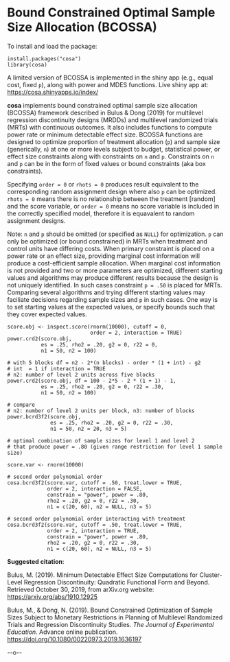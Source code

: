 # Bound Constrained Optimal Sample Size Allocation (BCOSSA)

To install and load the package:
```{r}
install.packages("cosa")
library(cosa)
```

A limited version of BCOSSA is implemented in the shiny app (e.g., equal cost, fixed `p`), along with power and MDES functions. Live shiny app at: <br>
<https://cosa.shinyapps.io/index/> <br>

**cosa** implements bound constrained optimal sample size allocation (BCOSSA) framework described in Bulus & Dong (2019) for multilevel regression discontinuity designs (MRDDs) and multilevel randomized trials (MRTs) with continuous outcomes. It also includes functions to compute power rate or minimum detectable effect size. BCOSSA functions are designed to optimize proportion of treatment allocation (`p`) and sample size (generically, `n`) at one or more levels subject to budget, statistical power, or effect size constraints along with constraints on `n` and `p`. Constraints on `n` and `p` can be in the form of fixed values or bound constraints (aka box constraints).

Specifying `order = 0` or `rhots = 0` produces result equivalent to the corresponding random assignment design where also `p` can be optimized. `rhots = 0` means there is no relationship between the treatment [random] and the score variable, or `order = 0` means no score variable is included in the correctly specified model, therefore it is equavalent to random assignment designs.

Note: `n` and `p` should be omitted (or specified as `NULL`) for optimization. `p` can only be optimized (or bound constrained) in MRTs when treatment and control units have differing costs. When primary constraint is placed on a power rate or an effect size, providing marginal cost information will produce a cost-efficient sample allocation. When marginal cost information is not provided and two or more parameters are optimized, different starting values and algorithms may produce different results because the design is not uniquely identified. In such cases constraint `p = .50` is placed for MRTs. Comparing several algorithms and trying different starting values may faciliate decisions regarding sample sizes and `p` in such cases. One way is to set starting values at the expected values, or specify bounds such that they cover expected values. 


```{r}
score.obj <- inspect.score(rnorm(10000), cutoff = 0,
                           order = 2, interaction = TRUE)                     
power.crd2(score.obj,
           es = .25, rho2 = .20, g2 = 0, r22 = 0,
           n1 = 50, n2 = 100)

# with 5 blocks df = n2 - 2*(n blocks) - order * (1 + int) - g2
# int  = 1 if interaction = TRUE
# n2: number of level 2 units across five blocks
power.crd2(score.obj, df = 100 - 2*5 - 2 * (1 + 1) - 1,
           es = .25, rho2 = .20, g2 = 0, r22 = .30,
           n1 = 50, n2 = 100)

# compare
# n2: number of level 2 units per block, n3: number of blocks
power.bcrd3f2(score.obj, 
              es = .25, rho2 = .20, g2 = 0, r22 = .30,
              n1 = 50, n2 = 20, n3 = 5)

# optimal combination of sample sizes for level 1 and level 2
# that produce power = .80 (given range restriction for level 1 sample size)

score.var <- rnorm(10000)

# second order polynomial order
cosa.bcrd3f2(score.var, cutoff = .50, treat.lower = TRUE,
             order = 2, interaction = FALSE,
             constrain = "power", power = .80,
             rho2 = .20, g2 = 0, r22 = .30,
             n1 = c(20, 60), n2 = NULL, n3 = 5)
             
# second order polynomial order interacting with treatment
cosa.bcrd3f2(score.var, cutoff = .50, treat.lower = TRUE,
             order = 2, interaction = TRUE, 
             constrain = "power", power = .80,
             rho2 = .20, g2 = 0, r22 = .30,
             n1 = c(20, 60), n2 = NULL, n3 = 5)
```

**Suggested citation**:

Bulus, M. (2019). Minimum Detectable Effect Size Computations for Cluster-Level Regression Discontinuity: Quadratic Functional Form and Beyond. Retrieved October 30, 2019, from arXiv.org website: <https://arxiv.org/abs/1910.12925>

Bulus, M., & Dong, N. (2019). Bound Constrained Optimization of Sample Sizes Subject to Monetary Restrictions in Planning of Multilevel Randomized Trials and Regression Discontinuity Studies. *The Journal of Experimental Education*. Advance online publication. <https://doi.org/10.1080/00220973.2019.1636197>

--o-- 
